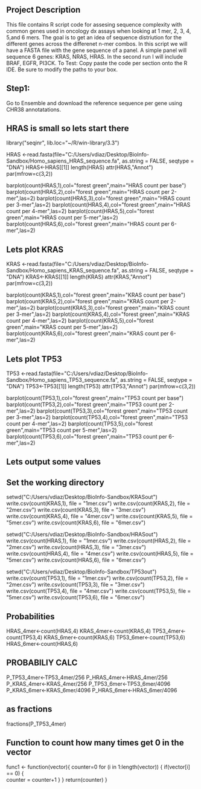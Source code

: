 ## Project Description

This file contains R script code for assesing sequence complexity with common genes used in oncology dx assays when looking at 1 mer, 2, 3, 4, 5,and 6 mers. The goal is to get an idea of sequence distriution for the different genes across the differenet n-mer combos. In this script we will have a FASTA file with the gene sequence of a panel. A simple panel will sequence 6 genes: KRAS, NRAS, HRAS. In the second run I will include BRAF, EGFR, PI3CK. To Test: Copy paste the code per section onto the R IDE. Be sure to modify the paths to your box. 

## Step1: 

Go to Ensemble and download the reference sequence per gene using CHR38 annotatations. 

## HRAS is small so lets start there

library("seqinr", lib.loc="~/R/win-library/3.3")

HRAS <-read.fasta(file="C:/Users/vdiaz/Desktop/BioInfo-Sandbox/Homo_sapiens_HRAS_sequence.fa", as.string = FALSE, seqtype = "DNA")
HRAS<-HRAS[[1]]
length(HRAS)
attr(HRAS,"Annot")
par(mfrow=c(3,2))

barplot(count(HRAS,1),col="forest green",main="HRAS count per base")
barplot(count(HRAS,2),col="forest green",main="HRAS count per 2-mer",las=2)
barplot(count(HRAS,3),col="forest green",main="HRAS count per 3-mer",las=2)
barplot(count(HRAS,4),col="forest green",main="HRAS count per 4-mer",las=2)
barplot(count(HRAS,5),col="forest green",main="HRAS count per 5-mer",las=2)
barplot(count(HRAS,6),col="forest green",main="HRAS count per 6-mer",las=2)

## Lets plot KRAS
KRAS <-read.fasta(file="C:/Users/vdiaz/Desktop/BioInfo-Sandbox/Homo_sapiens_KRAS_sequence.fa", as.string = FALSE, seqtype = "DNA")
KRAS<-KRAS[[1]]
length(KRAS)
attr(KRAS,"Annot")
par(mfrow=c(3,2))

barplot(count(KRAS,1),col="forest green",main="KRAS count per base")
barplot(count(KRAS,2),col="forest green",main="KRAS count per 2-mer",las=2)
barplot(count(KRAS,3),col="forest green",main="KRAS count per 3-mer",las=2)
barplot(count(KRAS,4),col="forest green",main="KRAS count per 4-mer",las=2)
barplot(count(KRAS,5),col="forest green",main="KRAS count per 5-mer",las=2)
barplot(count(KRAS,6),col="forest green",main="KRAS count per 6-mer",las=2)


## Lets plot TP53
TP53 <-read.fasta(file="C:/Users/vdiaz/Desktop/BioInfo-Sandbox/Homo_sapiens_TP53_sequence.fa", as.string = FALSE, seqtype = "DNA")
TP53<-TP53[[1]]
length(TP53)
attr(TP53,"Annot")
par(mfrow=c(3,2))

barplot(count(TP53,1),col="forest green",main="TP53 count per base")
barplot(count(TP53,2),col="forest green",main="TP53 count per 2-mer",las=2)
barplot(count(TP53,3),col="forest green",main="TP53 count per 3-mer",las=2)
barplot(count(TP53,4),col="forest green",main="TP53 count per 4-mer",las=2)
barplot(count(TP53,5),col="forest green",main="TP53 count per 5-mer",las=2)
barplot(count(TP53,6),col="forest green",main="TP53 count per 6-mer",las=2)

## Lets output some values
## Set the working directory
setwd("C:/Users/vdiaz/Desktop/BioInfo-Sandbox/KRASout")
write.csv(count(KRAS,1), file = "1mer.csv")
write.csv(count(KRAS,2), file = "2mer.csv")
write.csv(count(KRAS,3), file = "3mer.csv")
write.csv(count(KRAS,4), file = "4mer.csv")
write.csv(count(KRAS,5), file = "5mer.csv")
write.csv(count(KRAS,6), file = "6mer.csv")

setwd("C:/Users/vdiaz/Desktop/BioInfo-Sandbox/HRASout")
write.csv(count(HRAS,1), file = "1mer.csv")
write.csv(count(HRAS,2), file = "2mer.csv")
write.csv(count(HRAS,3), file = "3mer.csv")
write.csv(count(HRAS,4), file = "4mer.csv")
write.csv(count(HRAS,5), file = "5mer.csv")
write.csv(count(HRAS,6), file = "6mer.csv")

setwd("C:/Users/vdiaz/Desktop/BioInfo-Sandbox/TP53out")
write.csv(count(TP53,1), file = "1mer.csv")
write.csv(count(TP53,2), file = "2mer.csv")
write.csv(count(TP53,3), file = "3mer.csv")
write.csv(count(TP53,4), file = "4mer.csv")
write.csv(count(TP53,5), file = "5mer.csv")
write.csv(count(TP53,6), file = "6mer.csv")

## Probabilities
HRAS_4mer<-count(HRAS,4)
KRAS_4mer<-count(KRAS,4)
TP53_4mer<-count(TP53,4)
KRAS_6mer<-count(KRAS,6)
TP53_6mer<-count(TP53,6)
HRAS_6mer<-count(HRAS,6)

## PROBABILIY CALC
P_TP53_4mer<-TP53_4mer/256
P_HRAS_4mer<-HRAS_4mer/256
P_KRAS_4mer<-KRAS_4mer/256
P_TP53_6mer<-TP53_6mer/4096
P_KRAS_6mer<-KRAS_6mer/4096
P_HRAS_6mer<-HRAS_6mer/4096

## as fractions
fractions(P_TP53_4mer)

## Function to count how many times get 0 in the vector
func1 <- function(vector){
counter=0
	for (i in 1:length(vector)) { 
		if(vector[i] == 0) {	
			counter = counter+1
		}
    }
	return(counter)
}

